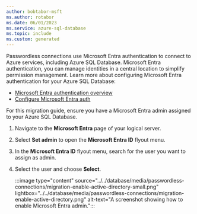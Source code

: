 ```yaml
---
author: bobtabor-msft
ms.author: rotabor
ms.date: 06/01/2023
ms.service: azure-sql-database
ms.topic: include
ms.custom: generated
---
```


Passwordless connections use Microsoft Entra authentication to connect to Azure services, including Azure SQL Database. Microsoft Entra authentication, you can manage identities in a central location to simplify permission management. Learn more about configuring Microsoft Entra authentication for your Azure SQL Database:

- [Microsoft Entra authentication overview](/azure/azure-sql/database/authentication-aad-overview)
- [Configure Microsoft Entra auth](/azure/azure-sql/database/authentication-aad-configure)

For this migration guide, ensure you have a Microsoft Entra admin assigned to your Azure SQL Database.

1) Navigate to the **Microsoft Entra** page of your logical server.

1) Select **Set admin** to open the **Microsoft Entra ID** flyout menu.

1) In the **Microsoft Entra ID** flyout menu, search for the user you want to assign as admin.

1) Select the user and choose **Select**.

    :::image type="content" source="../../database/media/passwordless-connections/migration-enable-active-directory-small.png" lightbox="../../database/media/passwordless-connections/migration-enable-active-directory.png" alt-text="A screenshot showing how to enable Microsoft Entra admin.":::
